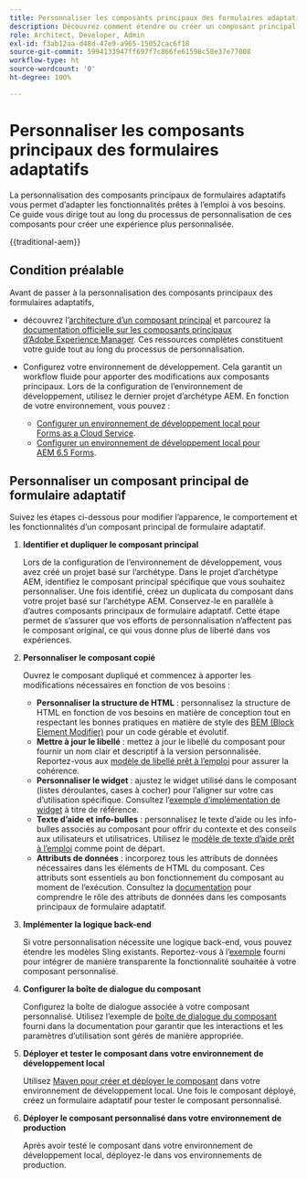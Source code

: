 ```yaml
---
title: Personnaliser les composants principaux des formulaires adaptatifs
description: Découvrez comment étendre ou créer un composant principal de formulaire adaptatif pour mettre en œuvre des fonctionnalités adaptées à votre organisation.
role: Architect, Developer, Admin
exl-id: f3ab12aa-d48d-47e9-a965-15052cac6f18
source-git-commit: 5994133947ff697f7c866fe61598c58e37e77008
workflow-type: ht
source-wordcount: '0'
ht-degree: 100%

---
```


# Personnaliser les composants principaux des formulaires adaptatifs

La personnalisation des composants principaux de formulaires adaptatifs vous permet d’adapter les fonctionnalités prêtes à l’emploi à vos besoins. Ce guide vous dirige tout au long du processus de personnalisation de ces composants pour créer une expérience plus personnalisée.

{{traditional-aem}}

## Condition préalable

Avant de passer à la personnalisation des composants principaux des formulaires adaptatifs,

* découvrez l’[architecture d’un composant principal](customizing.md#customizing-the-markup-customizing-the-markup) et parcourez la [documentation officielle sur les composants principaux d’Adobe Experience Manager](customizing.md). Ces ressources complètes constituent votre guide tout au long du processus de personnalisation.
* Configurez votre environnement de développement. Cela garantit un workflow fluide pour apporter des modifications aux composants principaux. Lors de la configuration de l’environnement de développement, utilisez le dernier projet d’archétype AEM. En fonction de votre environnement, vous pouvez :

   * [Configurer un environnement de développement local pour Forms as a Cloud Service](https://experienceleague.adobe.com/docs/experience-manager-cloud-service/content/forms/setup-configure-migrate/setup-local-development-environment.html?lang=fr).
   * [Configurer un environnement de développement local pour AEM 6.5 Forms](https://experienceleague.adobe.com/docs/experience-manager-learn/foundation/development/set-up-a-local-aem-development-environment.html?lang=fr).

## Personnaliser un composant principal de formulaire adaptatif

Suivez les étapes ci-dessous pour modifier l’apparence, le comportement et les fonctionnalités d’un composant principal de formulaire adaptatif.

1. **Identifier et dupliquer le composant principal**

   Lors de la configuration de l’environnement de développement, vous avez créé un projet basé sur l’archétype. Dans le projet d’archétype AEM, identifiez le composant principal spécifique que vous souhaitez personnaliser. Une fois identifié, créez un duplicata du composant dans votre projet basé sur l’archétype AEM. Conservez-le en parallèle à d’autres composants principaux de formulaire adaptatif. Cette étape permet de s’assurer que vos efforts de personnalisation n’affectent pas le composant original, ce qui vous donne plus de liberté dans vos expériences.

1. **Personnaliser le composant copié**

   Ouvrez le composant dupliqué et commencez à apporter les modifications nécessaires en fonction de vos besoins :

   * **Personnaliser la structure de HTML** : personnalisez la structure de HTML en fonction de vos besoins en matière de conception tout en respectant les bonnes pratiques en matière de style des [BEM (Block Element Modifier)](https://github.com/adobe/aem-core-wcm-components/wiki/css-coding-conventions) pour un code gérable et évolutif.
   * **Mettre à jour le libellé** : mettez à jour le libellé du composant pour fournir un nom clair et descriptif à la version personnalisée. Reportez-vous aux [modèle de libellé prêt à l’emploi](https://github.com/adobe/aem-core-forms-components/blob/master/ui.af.apps/src/main/content/jcr_root/apps/core/fd/components/af-commons/v1/fieldTemplates/label.html) pour assurer la cohérence.
   * **Personnaliser le widget** : ajustez le widget utilisé dans le composant (listes déroulantes, cases à cocher) pour l’aligner sur votre cas d’utilisation spécifique. Consultez l’[exemple d’implémentation de widget](https://github.com/adobe/aem-core-forms-components/blob/master/ui.af.apps/src/main/content/jcr_root/apps/core/fd/components/form/textinput/v1/textinput/textinput.html) à titre de référence.
   * **Texte d’aide et info-bulles** : personnalisez le texte d’aide ou les info-bulles associés au composant pour offrir du contexte et des conseils aux utilisateurs et utilisatrices. Utilisez le [modèle de texte d’aide prêt à l’emploi](https://github.com/adobe/aem-core-forms-components/blob/master/ui.af.apps/src/main/content/jcr_root/apps/core/fd/components/af-commons/v1/fieldTemplates/questionMark.html) comme point de départ.
   * **Attributs de données** : incorporez tous les attributs de données nécessaires dans les éléments de HTML du composant. Ces attributs sont essentiels au bon fonctionnement du composant au moment de l’exécution. Consultez la [documentation](https://github.com/adobe/aem-core-forms-components/tree/master/ui.af.apps/src/main/content/jcr_root/apps/core/fd/components/form/textinput/v1/textinput) pour comprendre le rôle des attributs de données dans les composants principaux de formulaire adaptatif.

1. **Implémenter la logique back-end**

   Si votre personnalisation nécessite une logique back-end, vous pouvez étendre les modèles Sling existants. Reportez-vous à l’[exemple](https://github.com/adobe/aem-core-forms-components/blob/master/bundles/af-core/src/main/java/com/adobe/cq/forms/core/components/internal/models/v1/form/TextInputImpl.java) fourni pour intégrer de manière transparente la fonctionnalité souhaitée à votre composant personnalisé.

1. **Configurer la boîte de dialogue du composant**

   Configurez la boîte de dialogue associée à votre composant personnalisé. Utilisez l’exemple de [boîte de dialogue du composant](https://github.com/adobe/aem-core-forms-components/blob/master/ui.af.apps/src/main/content/jcr_root/apps/core/fd/components/form/textinput/v1/textinput/_cq_dialog/.content.xml) fourni dans la documentation pour garantir que les interactions et les paramètres d’utilisation sont gérés de manière appropriée.

1. **Déployer et tester le composant dans votre environnement de développement local**

   Utilisez [Maven pour créer et déployer le composant](https://experienceleague.adobe.com/docs/experience-manager-core-components/using/developing/archetype/using.html?lang=fr#building-and-installing) dans votre environnement de développement local. Une fois le composant déployé, créez un formulaire adaptatif pour tester le composant personnalisé.

1. **Déployer le composant personnalisé dans votre environnement de production**

   Après avoir testé le composant dans votre environnement de développement local, déployez-le dans vos environnements de production.
